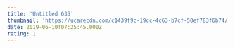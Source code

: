 ```yaml
---
title: 'Untitled 635'
thumbnail: 'https://ucarecdn.com/c1439f9c-19cc-4c63-b7cf-50ef783f6b74/'
date: 2019-06-10T07:25:45.000Z
rating: 1
---
```


